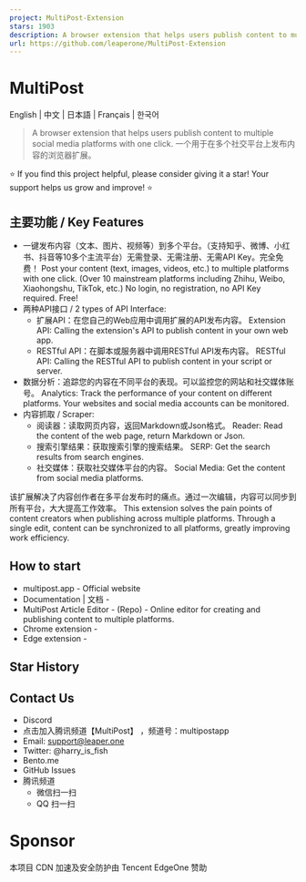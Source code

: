 ```yaml
---
project: MultiPost-Extension
stars: 1903
description: A browser extension that helps users publish content to multiple social media platforms with one click.
url: https://github.com/leaperone/MultiPost-Extension
---
```


MultiPost
=========

English | 中文 | 日本語 | Français | 한국어

> A browser extension that helps users publish content to multiple social media platforms with one click. 一个用于在多个社交平台上发布内容的浏览器扩展。

⭐ If you find this project helpful, please consider giving it a star! Your support helps us grow and improve! ⭐

主要功能 / Key Features
-------------------

-   一键发布内容（文本、图片、视频等）到多个平台。（支持知乎、微博、小红书、抖音等10多个主流平台）无需登录、无需注册、无需API Key。完全免费！ Post your content (text, images, videos, etc.) to multiple platforms with one click. (Over 10 mainstream platforms including Zhihu, Weibo, Xiaohongshu, TikTok, etc.) No login, no registration, no API Key required. Free!
-   两种API接口 / 2 types of API Interface:
    -   扩展API：在您自己的Web应用中调用扩展的API发布内容。 Extension API: Calling the extension's API to publish content in your own web app.
    -   RESTful API：在脚本或服务器中调用RESTful API发布内容。 RESTful API: Calling the RESTful API to publish content in your script or server.
-   数据分析：追踪您的内容在不同平台的表现。可以监控您的网站和社交媒体账号。 Analytics: Track the performance of your content on different platforms. Your websites and social media accounts can be monitored.
-   内容抓取 / Scraper:
    -   阅读器：读取网页内容，返回Markdown或Json格式。 Reader: Read the content of the web page, return Markdown or Json.
    -   搜索引擎结果：获取搜索引擎的搜索结果。 SERP: Get the search results from search engines.
    -   社交媒体：获取社交媒体平台的内容。 Social Media: Get the content from social media platforms.

该扩展解决了内容创作者在多平台发布时的痛点。通过一次编辑，内容可以同步到所有平台，大大提高工作效率。 This extension solves the pain points of content creators when publishing across multiple platforms. Through a single edit, content can be synchronized to all platforms, greatly improving work efficiency.

How to start
------------

-   multipost.app - Official website
-   Documentation | 文档 -
-   MultiPost Article Editor - (Repo) - Online editor for creating and publishing content to multiple platforms.
-   Chrome extension -
-   Edge extension -

Star History
------------

Contact Us
----------

-   Discord
-   点击加入腾讯频道【MultiPost】 ，频道号：multipostapp
-   Email: support@leaper.one
-   Twitter: @harry\_is\_fish
-   Bento.me
-   GitHub Issues
-   腾讯频道
    -   微信扫一扫
    -   QQ 扫一扫

Sponsor
=======

本项目 CDN 加速及安全防护由 Tencent EdgeOne 赞助
